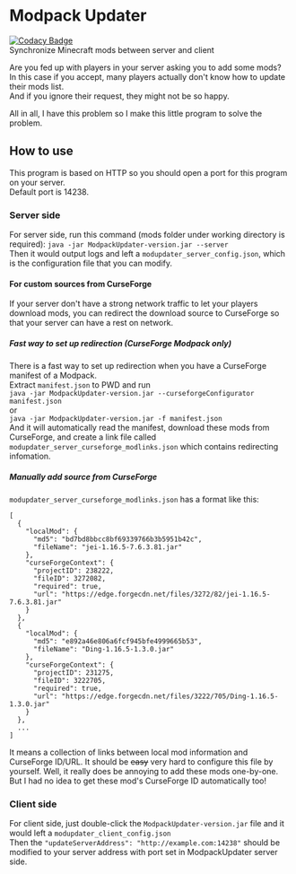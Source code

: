 # Modpack Updater
[![Codacy Badge](https://app.codacy.com/project/badge/Grade/3fea904a0c874f7bb9222fc2eafc04c4)](https://www.codacy.com/gh/Micrafast/ModpackUpdater/dashboard?utm_source=github.com&amp;utm_medium=referral&amp;utm_content=Micrafast/ModpackUpdater&amp;utm_campaign=Badge_Grade)    
Synchronize Minecraft mods between server and client

Are you fed up with players in your server asking you to add some mods?  
In this case if you accept, many players actually don't know how to update their mods list.  
And if you ignore their request, they might not be so happy.

All in all, I have this problem so I make this little program to solve the problem.

## How to use

This program is based on HTTP so you should open a port for this program on your server.  
Default port is 14238.  

### Server side
For server side, run this command (mods folder under working directory is required):
``java -jar ModpackUpdater-version.jar --server``  
Then it would output logs and left a 
``modupdater_server_config.json``, 
which is the configuration file that you can modify.  
#### For custom sources from CurseForge
If your server don't have a strong network traffic to let your players download mods,
you can redirect the download source to CurseForge so that your server can have a rest on network.  
##### Fast way to set up redirection (CurseForge Modpack only)
There is a fast way to set up redirection when you have a CurseForge manifest of a Modpack.  
Extract ``manifest.json`` to PWD and run  
``java -jar ModpackUpdater-version.jar --curseforgeConfigurator manifest.json``  
or  
``java -jar ModpackUpdater-version.jar -f manifest.json``  
And it will automatically read the manifest, download these mods from CurseForge,
and create a link file called ``modupdater_server_curseforge_modlinks.json`` which contains redirecting infomation.
##### Manually add source from CurseForge
``modupdater_server_curseforge_modlinks.json`` has a format like this:  
````
[
  {
    "localMod": {
      "md5": "bd7bd8bbcc8bf69339766b3b5951b42c",
      "fileName": "jei-1.16.5-7.6.3.81.jar"
    },
    "curseForgeContext": {
      "projectID": 238222,
      "fileID": 3272082,
      "required": true,
      "url": "https://edge.forgecdn.net/files/3272/82/jei-1.16.5-7.6.3.81.jar"
    }
  },
  {
    "localMod": {
      "md5": "e892a46e806a6fcf945bfe4999665b53",
      "fileName": "Ding-1.16.5-1.3.0.jar"
    },
    "curseForgeContext": {
      "projectID": 231275,
      "fileID": 3222705,
      "required": true,
      "url": "https://edge.forgecdn.net/files/3222/705/Ding-1.16.5-1.3.0.jar"
    }
  },
  ...
]
````
It means a collection of links between local mod information and CurseForge ID/URL.
It should be ~~easy~~ very hard to configure this file by yourself.
Well, it really does be annoying to add these mods one-by-one.  
But I had no idea to get these mod's CurseForge ID automatically too!

### Client side
For client side, just double-click the 
``ModpackUpdater-version.jar`` 
file and it would left a 
``modupdater_client_config.json``  
Then the 
``"updateServerAddress": "http://example.com:14238"``
should be modified to your server address with port set in ModpackUpdater server side.
